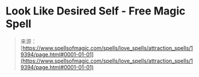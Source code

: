 <!--yml
category: 未分类
date: 2024-06-12 19:01:22
-->

# Look Like Desired Self - Free Magic Spell

> 来源：[https://www.spellsofmagic.com/spells/love_spells/attraction_spells/19394/page.html#0001-01-01](https://www.spellsofmagic.com/spells/love_spells/attraction_spells/19394/page.html#0001-01-01)